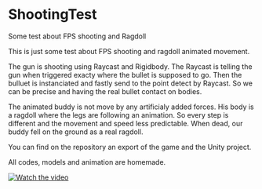 # ShootingTest
Some test about FPS shooting and Ragdoll

This is just some test about FPS shooting and ragdoll animated movement.

The gun is shooting using Raycast and Rigidbody. The Raycast is telling the gun when triggered exacty where the bullet is supposed to go. Then the bulluet is instanciated and fastly send to the point detect by Raycast. So we can be precise and having the real bullet contact on bodies.

The animated buddy is not move by any artificialy added forces. His body is a ragdoll where the legs are following an animation. So every step is different and the movement and speed less predictable. When dead, our buddy fell on the ground as a real ragdoll.

You can find on the repository an export of the game and the Unity project.

All codes, models and animation are homemade.


[![Watch the video](https://img.youtube.com/vi/mF_8_adahFc/1.jpg)](https://youtu.be/mF_8_adahFc)
